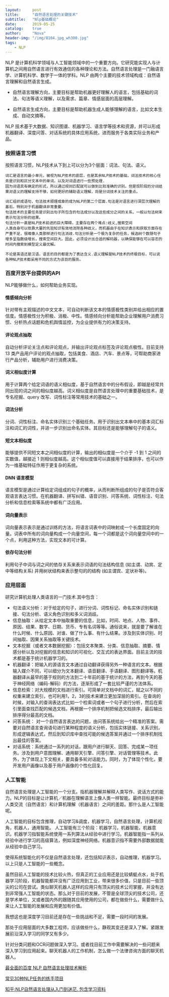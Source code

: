 ```yaml
---
layout:     post
title:      "自然语言处理的关键技术"
subtitle:   "Nlp基础概论"
date:       2019-05-25
catalog:    true
author:     "Nova"
header-img: "/img/8104.jpg_wh300.jpg"
tags:
    - NLP
---
```



NLP 是计算机科学领域与人工智能领域中的一个重要方向。它研究能实现人与计算机之间用自然语言进行有效通信的各种理论和方法。自然语言处理是一门融语言学、计算机科学、数学于一体的学科。NLP 由两个主要的技术领域构成：自然语言理解和自然语言生成。

- 自然语言理解方向，主要目标是帮助机器更好理解人的语言，包括基础的词法、句法等语义理解，以及需求、篇章、情感层面的高层理解。

- 自然语言生成方向，主要目标是帮助机器生成人能够理解的语言，比如文本生成、自动文摘等。

NLP 技术基于大数据、知识图谱、机器学习、语言学等技术和资源，并可以形成机器翻译、深度问答、对话系统的具体应用系统，进而服务于各类实际业务和产品。



### 按照语言习惯
按照语言习惯，NLP技术从下到上可以分为3个层面：词法、句法、语义。

```
词汇是语言的最小单元，被视为NLP技术的底层，也是其余NLP技术的基础，词法技术的核心任务是识别和区分文本中的单词，以及对词语进行一些预处理.
因为词语具有确定的形式，所以通过规则匹配就可以做到比较准确的识别。但是现阶段的分词结果对语义的理解支持不够，如何更好的辅助语义理解，将是分词技术关注的重点。
```

```
词汇组织成语句，句法技术顺理成章的成为NLP的第二个层面.句法是对语言进行深层次理解的基石，特别对于机器翻译非常重要。
句法技术的主要任务是识别出句子所包含的句法成分以及这些成分之间的关系，一般以句法树来表示句法分析的结果。
句法分析一直是NLP技术前进的巨大障碍，主要存在两个难点:歧义,搜索空间
人类自身可以依靠大量的先验知识有效地消除各种歧义，而机器由于在知识表示和获取方面存在严重不足，很难像人类那样进行句法消歧.句法分析是一个极为复杂的任务，候选树个数随句子增多呈指数级增长，搜索空间巨大。因此，必须设计出合适的解码器，以确保能够在可以容忍的时间内搜索到模型定义最优解。
```

```
不论是英语还是汉语，语言的目的都是为了表达含义.语义理解是NLP技术的终极目标，可以说各种NLP技术都采用不同的方式为该目的服务。
```

### 百度开放平台提供的API
NLP能够做什么，如何帮助业务实现。

#### 情感倾向分析
针对带有主观描述的中文文本，可自动判断该文本的情感极性类别并给出相应的置信度。情感极性分为积极、消极、中性。情感倾向分析能帮助企业理解用户消费习惯、分析热点话题和危机舆情监控，为企业提供有力的决策支持。

#### 评论观点抽取
自动分析评论关注点和评论观点，并输出评论观点标签及评论观点极性。目前支持 13 类产品用户评论的观点抽取，包括美食、酒店、汽车、景点等，可帮助商家进行产品分析，辅助用户进行消费决策。

#### 词义相似度计算
用于计算两个给定词语的语义相似度，基于自然语言中的分布假设，即越是经常共同出现的词之间的相似度越高。词义相似度是自然语言处理中的重要基础技术，是专名挖掘、query 改写、词性标注等常用技术的基础之一。

#### 词法分析
分词、词性标注、命名实体识别三个基础任务。用于识别出文本串中的基本词汇标注和词汇的词性，并进一步识别出命名实体。其目标还是能够理解句子的语义。


#### 短文本相似度
能够提供不同短文本之间相似度的计算，输出的相似度是一个介于 -1 到 1 之间的实数值，越接近 1 则相似度越高。这个相似度值可以直接用于结果排序，也可以作为一维基础特征作用于更复杂的系统。

#### DNN 语言模型
语言模型是通过计算给定词组成的句子的概率，从而判断所组成的句子是否符合客观语言表达习惯。在机器翻译、拼写纠错、语音识别、问答系统、词性标注、句法分析和信息检索等系统中都有广泛应用。

#### 词向量表示
词向量表示表示是通过训练的方法，将语言词表中的词映射成一个长度固定的向量。词表中所有的词向量构成一个向量空间，每一个词都是这个词向量空间中的一个点，利用这种方法，实现文本的可计算。

#### 依存句法分析
利用句子中词与词之间的依存关系来表示词语的句法结构信息 (如主谓、动宾、定中等结构关系)
并用树状结构来表示整句的的结构 (如主谓宾、定状补等)。


### 应用层面
研究计算机处理人类语言的一门技术.其中包含：

- 句法语义分析：对于给定的句子，进行分词、词性标记、命名实体识别和链接、句法分析、语义角色识别和多义词消歧。
- 信息抽取：从给定文本中抽取重要的信息，比如，时间、地点、人物、事件、原因、结果、数字、日期、货币、专有名词等等。通俗说来，就是要了解谁在什么时候、什么原因、对谁、做了什么事、有什么结果。涉及到实体识别、时间抽取、因果关系抽取等关键技术。
- 文本挖掘（或者文本数据挖掘）：包括文本聚类、分类、信息抽取、摘要、情感分析以及对挖掘的信息和知识的可视化、交互式的表达界面。目前主流的技术都是基于统计机器学习的。
- 机器翻译：把输入的源语言文本通过自动翻译获得另外一种语言的文本。根据输入媒介不同，可以细分为文本翻译、语音翻译、手语翻译、图形翻译等。机器翻译从最早的基于规则的方法到二十年前的基于统计的方法，再到今天的基于神经网络（编码-解码）的方法，逐渐形成了一套比较严谨的方法体系。
- 信息检索：对大规模的文档进行索引。可简单对文档中的词汇，赋之以不同的权重来建立索引，也可利用1，2，3的技术来建立更加深层的索引。在查询的时候，对输入的查询表达式比如一个检索词或者一个句子进行分析，然后在索引里面查找匹配的候选文档，再根据一个排序机制把候选文档排序，最后输出排序得分最高的文档。
- 问答系统： 对一个自然语言表达的问题，由问答系统给出一个精准的答案。需要对自然语言查询语句进行某种程度的语义分析，包括实体链接、关系识别，形成逻辑表达式，然后到知识库中查找可能的候选答案并通过一个排序机制找出最佳的答案。
- 对话系统：系统通过一系列的对话，跟用户进行聊天、回答、完成某一项任务。涉及到用户意图理解、通用聊天引擎、问答引擎、对话管理等技术。此外，为了体现上下文相关，要具备多轮对话能力。同时，为了体现个性化，要开发用户画像以及基于用户画像的个性化回复。


### 人工智能
自然语言处理是人工智能的一个分支。指机器理解并解释人类写作、说话方式的能力。NLP的目标是让计算机／机器在理解语言上像人类一样智能。最终目标是弥补人类交流（自然语言）和计算机理解（机器语言）之间的差距。那什么是人工智能呢。

人工智能的目标包含推理，自动学习&调度，机器学习，自然语言处理，计算机视角，机器人，通用智能。
人工智能有三个阶段：机器学习，机器智能，机器意识。机器学习指智能系统使用一系列算法从经验中进行学习。机器智能指一系列从经验中进行学习的高级算法，例如深度神经网络。机器意识指不需要外部数据就能从经验中自己学习。

使得系统智能化的不仅是自然语言处理，还包括知识表示，自动推理，机器学习。以上只是人工智能的一些概念。


虽然目前人工智能的技术比较火热，但真正的工业应用还是比较蜻蜓点水，处于机器学习阶段，机器智能都并没有广泛应用到工业，带来很多价值，只是目前一些顶尖的公司在尝试。类似聊天机器人这样的应用只有顶尖的技术公司掌握，并没有达到非常强人工智能的状态。那么对于目前的发展，不管是全球顶尖的技术公司，还是学术单位，又或者国内外的跟随其应用使用的公司，都在做些什么，需要做什么来让人工智能的发展和应用更加有价值。

我想这也是深度学习目前还是存在一些挑战和不足，需要一段时间的发展。

那处于应用层面的大多数工程师，应该做些什么，静观其变还是深入了解。紧跟发展前沿深入学习的同学又有多少。


针对分类问题和OCR问题做深入学习。或者找目前工作中需要解决的一些问题来深入学习到应用起来。聊天机器人的工作机制，怎么做一个法律咨询方面的聊天机器人。

[最全面的百度 NLP 自然语言处理技术解析](https://www.infoq.cn/article/baidu-nlp)

[常见30种NLP任务的练手项目](https://zhuanlan.zhihu.com/p/51279338)

[知乎:NLP自然语言处理从入门到迷茫. 包含学习资料](https://zhuanlan.zhihu.com/p/32951278)